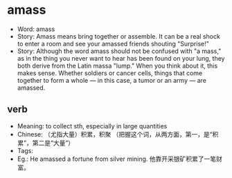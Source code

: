 # amass

- Word: amass
- Story: Amass means bring together or assemble. It can be a real shock to enter a room and see your amassed friends shouting "Surprise!"
- Story: Although the word amass should not be confused with "a mass," as in the thing you never want to hear has been found on your lung, they both derive from the Latin massa "lump." When you think about it, this makes sense. Whether soldiers or cancer cells, things that come together to form a whole — in this case, a tumor or an army — are amassed.

## verb

- Meaning: to collect sth, especially in large quantities
- Chinese: （尤指大量）积累，积聚 （把握这个词，从两方面，第一，是“积累”，第二是“大量”）
- Tags: 
- Eg.: He amassed a fortune from silver mining. 他靠开采银矿积累了一笔财富。

